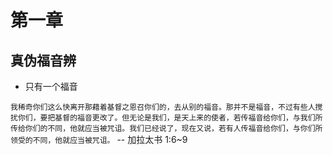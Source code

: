 # 第一章 

## 真伪福音辨

- 只有一个福音

`我稀奇你们这么快离开那藉着基督之恩召你们的，去从别的福音。那并不是福音，不过有些人搅扰你们，要把基督的福音更改了。但无论是我们，是天上来的使者，若传福音给你们，与我们所传给你们的不同，他就应当被咒诅。我们已经说了，现在又说，若有人传福音给你们，与你们所领受的不同，他就应当被咒诅。`
 -- 加拉太书 1:6~9

